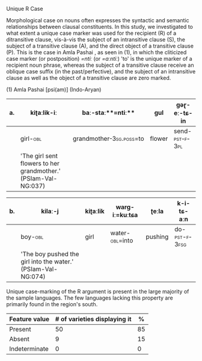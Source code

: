 Unique R Case

Morphological case on nouns often expresses the syntactic and semantic
relationships between clausal constituents. In this study, we
investigated to what extent a unique case marker was used for the
recipient (R) of a ditransitive clause, vis-à-vis the subject of an
intransitive clause (S), the subject of a transitive clause (A), and the
direct object of a transitive clause (P). This is the case in Amla
Pashai , as seen in ‎(1), in which the cliticized case marker (or
postposition) *=ntiː* (or *=aːntiː*) 'to' is the unique marker of a
recipient noun phrase, whereas the subject of a transitive clause
receive an oblique case suffix (in the past/perfective), and the subject
of an intransitive clause as well as the object of a transitive clause
are zero marked.

(1) Amla Pashai \[psi(am)\] (Indo-Aryan)

| a\. | kiʈaːlik-iː                                                    | baː-staː**=ntiː**                                      | gul    | gəɽ-eː-tɕ-in                                  |
|-----|----------------------------------------------------------------|--------------------------------------------------------|--------|-----------------------------------------------|
|     | girl-<span class="smallcaps">obl</span>                        | grandmother<span class="smallcaps">-3sg.poss=</span>to | flower | send-<span class="smallcaps">pst-f-3pl</span> |
|     | 'The girl sent flowers to her grandmother.' (PSIam-Val-NG:037) |                                                        |        |                                               |

| b\. | kilaː-j                                                      | kiʈaːlik | warg-iː=kuːtɕa                                | ʈeːla   | k-i-tɕ-aːn                                                                  |
|-----|--------------------------------------------------------------|----------|-----------------------------------------------|---------|-----------------------------------------------------------------------------|
|     | boy-<span class="smallcaps">obl</span>                       | girl     | water-<span class="smallcaps">obl</span>=into | pushing | do-<span class="smallcaps">pst</span>-<span class="smallcaps">f-3fsg</span> |
|     | 'The boy pushed the girl into the water.' (PSIam-Val-NG:074) |          |                                               |         |                                                                             |

Unique case-marking of the R argument is present in the large majority
of the sample languages. The few languages lacking this property are
primarily found in the region's south.

| Feature value | \# of varieties displaying it | \%  |
|---------------|-------------------------------|-----|
| Present       | 50                            | 85  |
| Absent        | 9                             | 15  |
| Indeterminate | 0                             | 0   |
